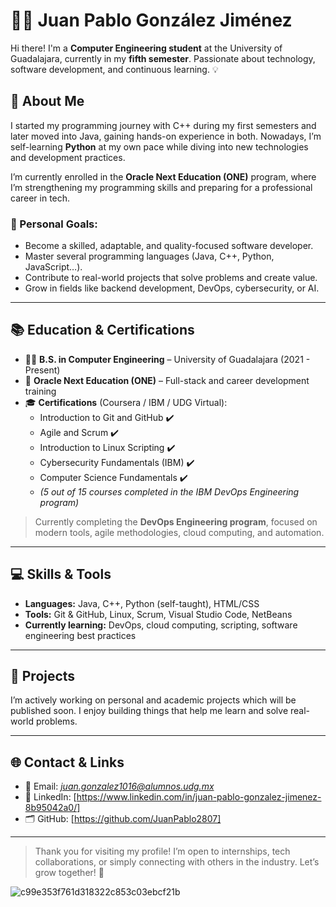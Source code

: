 # 👨‍💻 Juan Pablo González Jiménez

Hi there! I'm a **Computer Engineering student** at the University of Guadalajara, currently in my **fifth semester**. Passionate about technology, software development, and continuous learning. 💡

## 🚀 About Me

I started my programming journey with C++ during my first semesters and later moved into Java, gaining hands-on experience in both. Nowadays, I’m self-learning **Python** at my own pace while diving into new technologies and development practices.

I’m currently enrolled in the **Oracle Next Education (ONE)** program, where I’m strengthening my programming skills and preparing for a professional career in tech.

### 🎯 Personal Goals:
- Become a skilled, adaptable, and quality-focused software developer.
- Master several programming languages (Java, C++, Python, JavaScript…).
- Contribute to real-world projects that solve problems and create value.
- Grow in fields like backend development, DevOps, cybersecurity, or AI.

---

## 📚 Education & Certifications

- 👨‍🎓 **B.S. in Computer Engineering** – University of Guadalajara (2021 - Present)
- 📘 **Oracle Next Education (ONE)** – Full-stack and career development training
- 🎓 **Certifications** (Coursera / IBM / UDG Virtual):
  - Introduction to Git and GitHub ✔️
  - Agile and Scrum ✔️
  - Introduction to Linux Scripting ✔️
  - Cybersecurity Fundamentals (IBM) ✔️
  - Computer Science Fundamentals ✔️
  - *(5 out of 15 courses completed in the IBM DevOps Engineering program)*

> Currently completing the **DevOps Engineering program**, focused on modern tools, agile methodologies, cloud computing, and automation.

---

## 💻 Skills & Tools

- **Languages:** Java, C++, Python (self-taught), HTML/CSS
- **Tools:** Git & GitHub, Linux, Scrum, Visual Studio Code, NetBeans
- **Currently learning:** DevOps, cloud computing, scripting, software engineering best practices

---

## 📂 Projects

I’m actively working on personal and academic projects which will be published soon. I enjoy building things that help me learn and solve real-world problems.

---

## 🌐 Contact & Links

- 📧 Email: *juan.gonzalez1016@alumnos.udg.mx*
- 💼 LinkedIn: [https://www.linkedin.com/in/juan-pablo-gonzalez-jimenez-8b95042a0/]
- 🗂️ GitHub: [https://github.com/JuanPablo2807]

---

> Thank you for visiting my profile! I’m open to internships, tech collaborations, or simply connecting with others in the industry. Let’s grow together! 🚀

![c99e353f761d318322c853c03ebcf21b](https://github.com/JuanPablo2807/portfolio/assets/150610904/9d2f4918-927e-49b6-99b4-f8a898fa9f07)
